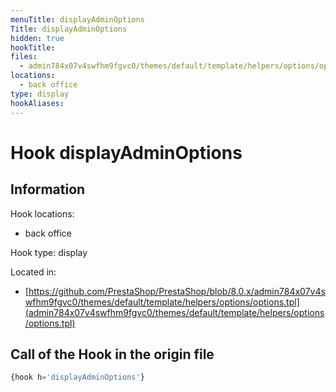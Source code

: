```yaml
---
menuTitle: displayAdminOptions
Title: displayAdminOptions
hidden: true
hookTitle: 
files:
  - admin784x07v4swfhm9fgvc0/themes/default/template/helpers/options/options.tpl
locations:
  - back office
type: display
hookAliases:
---
```


# Hook displayAdminOptions

## Information

Hook locations: 
  - back office

Hook type: display

Located in: 
  - [https://github.com/PrestaShop/PrestaShop/blob/8.0.x/admin784x07v4swfhm9fgvc0/themes/default/template/helpers/options/options.tpl](admin784x07v4swfhm9fgvc0/themes/default/template/helpers/options/options.tpl)

## Call of the Hook in the origin file

```php
{hook h='displayAdminOptions'}
```